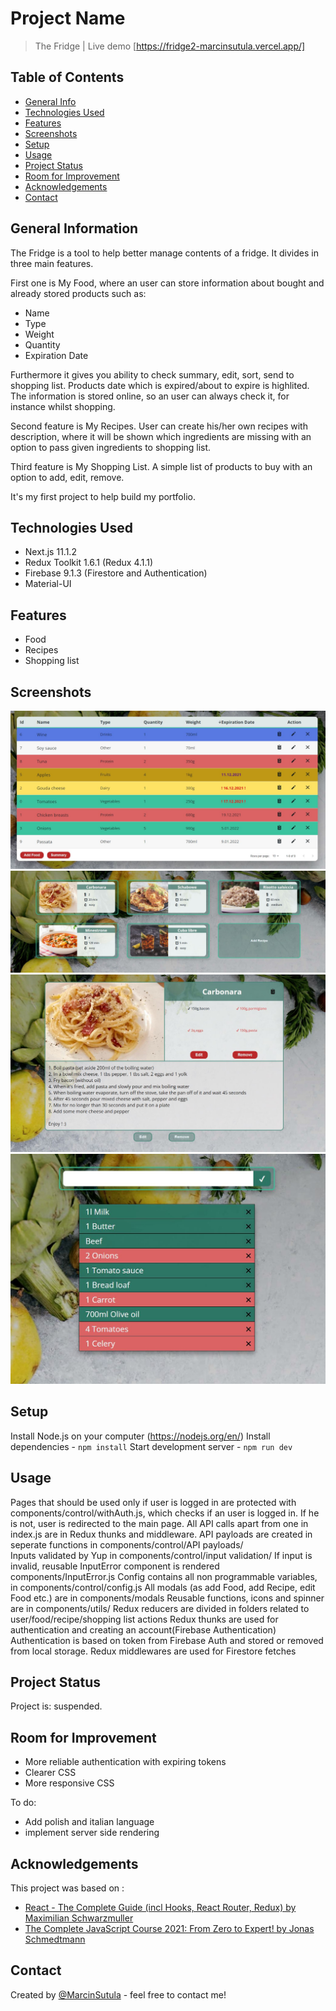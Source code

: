 
# Project Name

> The Fridge | 
> Live demo [https://fridge2-marcinsutula.vercel.app/]

## Table of Contents

- [General Info](#general-information)
- [Technologies Used](#technologies-used)
- [Features](#features)
- [Screenshots](#screenshots)
- [Setup](#setup)
- [Usage](#usage)
- [Project Status](#project-status)
- [Room for Improvement](#room-for-improvement)
- [Acknowledgements](#acknowledgements)
- [Contact](#contact)

## General Information

The Fridge is a tool to help better manage contents of a fridge. It divides in three main features.

First one is My Food, where an user can store information about bought and already stored products such as:

- Name
- Type
- Weight
- Quantity
- Expiration Date

Furthermore it gives you ability to check summary, edit, sort, send to shopping list.
Products date which is expired/about to expire is highlited.
The information is stored online, so an user can always check it, for instance whilst shopping.

Second feature is My Recipes. User can create his/her own recipes with description, where it will be shown which ingredients are missing with an option to pass given ingredients to shopping list.

Third feature is My Shopping List. A simple list of products to buy with an option to add, edit, remove.

It's my first project to help build my portfolio.

## Technologies Used

- Next.js 11.1.2
- Redux Toolkit 1.6.1 (Redux 4.1.1)
- Firebase 9.1.3 (Firestore and Authentication)
- Material-UI

## Features

- Food
- Recipes 
- Shopping list

## Screenshots

![Food example](https://github.com/MarcinSutula/TheFridge/blob/main/public/foodtableprintscreen.jpg)
![Recipes example](https://github.com/MarcinSutula/TheFridge/blob/main/public/recipiesprintscreen.JPG)
![Recipes example2](https://github.com/MarcinSutula/TheFridge/blob/main/public/recipeexample.JPG)
![Shopping list example](https://github.com/MarcinSutula/TheFridge/blob/main/public/shoppinglistprintscreen.jpg)

## Setup

Install Node.js on your computer (https://nodejs.org/en/)
Install dependencies - `npm install`
Start development server - `npm run dev`

## Usage

Pages that should be used only if user is logged in are protected with components/control/withAuth.js, which checks if an user is logged in. If he is not, user is redirected to the main page.
All API calls apart from one in index.js are in Redux thunks and middleware.
API payloads are created in seperate functions in components/control/API payloads/  
Inputs validated by Yup in components/control/input validation/
If input is invalid, reusable InputError component is rendered components/InputError.js
Config contains all non programmable variables, in components/control/config.js
All modals (as add Food, add Recipe, edit Food etc.) are in components/modals
Reusable functions, icons and spinner are in components/utils/
Redux reducers are divided in folders related to user/food/recipe/shopping list actions
Redux thunks are used for authentication and creating an account(Firebase Authentication)
Authentication is based on token from Firebase Auth and stored or removed from local storage.
Redux middlewares are used for Firestore fetches 

## Project Status

Project is: suspended.

## Room for Improvement

- More reliable authentication with expiring tokens
- Clearer CSS
- More responsive CSS

To do:

- Add polish and italian language
- implement server side rendering

## Acknowledgements

This project was based on :

- [React - The Complete Guide (incl Hooks, React Router, Redux) by Maximilian Schwarzmuller](https://www.udemy.com/course/react-the-complete-guide-incl-redux/)
- [The Complete JavaScript Course 2021: From Zero to Expert! by Jonas Schmedtmann](https://www.udemy.com/course/the-complete-javascript-course/)

## Contact

Created by [@MarcinSutula](https://github.com/MarcinSutula) - feel free to contact me!


